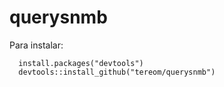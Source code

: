 # querysnmb

Para instalar:

```
  install.packages("devtools")
  devtools::install_github("tereom/querysnmb")
```
